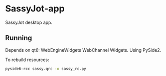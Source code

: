 # SassyJot-app
SassyJot desktop app.

## Running
Depends on qt6: WebEngineWidgets WebChannel Widgets.
Using PySide2.

To rebuild resources:
```bash
pyside6-rcc sassy.qrc -o sassy_rc.py
```